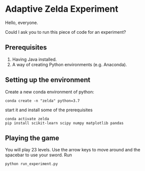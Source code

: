 # Adaptive Zelda Experiment

Hello, everyone.

Could I ask you to run this piece of code for an experiment?

## Prerequisites

1. Having Java installed.
2. A way of creating Python environments (e.g. Anaconda).

## Setting up the environment

Create a new conda environment of python:
```
conda create -n "zelda" python=3.7
```

start it and install some of the prerequisites
```
conda activate zelda
pip install scikit-learn scipy numpy matplotlib pandas
```

## Playing the game

You will play 23 levels. Use the arrow keys to move around and the spacebar to use your sword. Run

```
python run_experiment.py
